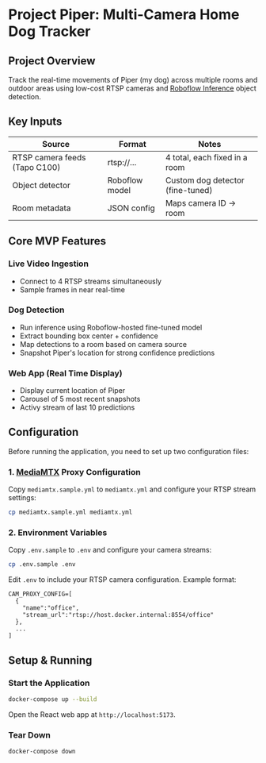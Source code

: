 # Project Piper: Multi-Camera Home Dog Tracker

## Project Overview

Track the real-time movements of Piper (my dog) across multiple rooms and outdoor areas using low-cost RTSP cameras and [Roboflow Inference](https://inference.roboflow.com/) object detection.

## Key Inputs

| Source | Format | Notes |
|--------|--------|-------|
| RTSP camera feeds (Tapo C100) | rtsp://... | 4 total, each fixed in a room |
| Object detector | Roboflow model | Custom dog detector (fine-tuned) |
| Room metadata | JSON config | Maps camera ID → room |

## Core MVP Features

### Live Video Ingestion
- Connect to 4 RTSP streams simultaneously
- Sample frames in near real-time

### Dog Detection
- Run inference using Roboflow-hosted fine-tuned model
- Extract bounding box center + confidence
- Map detections to a room based on camera source
- Snapshot Piper's location for strong confidence predictions

### Web App (Real Time Display)
- Display current location of Piper
- Carousel of 5 most recent snapshots
- Activy stream of last 10 predictions

## Configuration

Before running the application, you need to set up two configuration files:

### 1. [MediaMTX](https://github.com/bluenviron/mediamtx) Proxy Configuration
Copy `mediamtx.sample.yml` to `mediamtx.yml` and configure your RTSP stream settings:
```bash
cp mediamtx.sample.yml mediamtx.yml
```

### 2. Environment Variables
Copy `.env.sample` to `.env` and configure your camera streams:
```bash
cp .env.sample .env
```
Edit `.env` to include your RTSP camera configuration. Example format:
```
CAM_PROXY_CONFIG=[
  {
    "name":"office",
    "stream_url":"rtsp://host.docker.internal:8554/office"
  },
  ...
]
```

## Setup & Running

### Start the Application
```bash
docker-compose up --build
```
Open the React web app at `http://localhost:5173`.

### Tear Down
```bash
docker-compose down
```